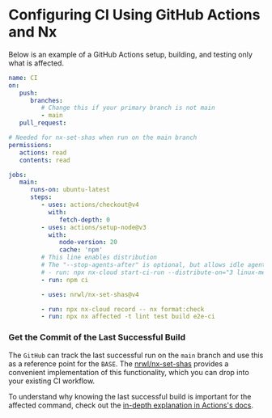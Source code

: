 # Configuring CI Using GitHub Actions and Nx

Below is an example of a GitHub Actions setup, building, and testing only what is affected.

```yaml {% fileName=".github/workflows/ci.yml" %}
name: CI
on:
   push:
      branches:
         # Change this if your primary branch is not main
         - main
   pull_request:

# Needed for nx-set-shas when run on the main branch
permissions:
   actions: read
   contents: read

jobs:
   main:
      runs-on: ubuntu-latest
      steps:
         - uses: actions/checkout@v4
           with:
              fetch-depth: 0
         - uses: actions/setup-node@v3
           with:
              node-version: 20
              cache: 'npm'
         # This line enables distribution
         # The "--stop-agents-after" is optional, but allows idle agents to shut down once the "e2e-ci" targets have been requested
         # - run: npx nx-cloud start-ci-run --distribute-on="3 linux-medium-js" --stop-agents-after="e2e-ci"
         - run: npm ci

         - uses: nrwl/nx-set-shas@v4

         - run: npx nx-cloud record -- nx format:check
         - run: npx nx affected -t lint test build e2e-ci
```

### Get the Commit of the Last Successful Build

The `GitHub` can track the last successful run on the `main` branch and use this as a reference point for the `BASE`. The [nrwl/nx-set-shas](https://github.com/marketplace/actions/nx-set-shas) provides a convenient implementation of this functionality, which you can drop into your existing CI workflow.

To understand why knowing the last successful build is important for the affected command, check out the [in-depth explanation in Actions's docs](https://github.com/marketplace/actions/nx-set-shas#background).
